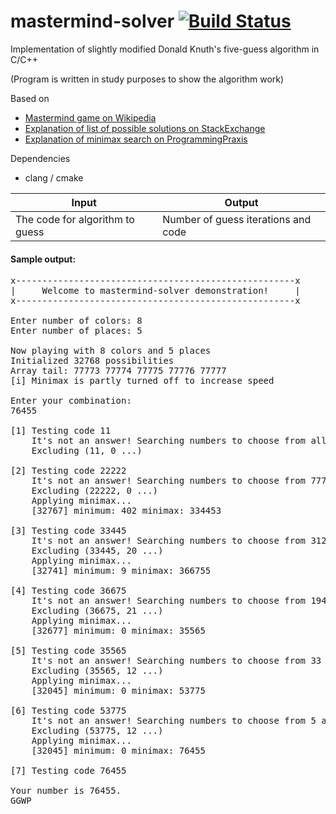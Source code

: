 # mastermind-solver     [![Build Status](https://travis-ci.org/Yelmuf/mastermind-solver.svg?branch=master)](https://travis-ci.org/Yelmuf/mastermind-solver)
Implementation of slightly modified Donald Knuth's five-guess algorithm in C/C++

(Program is written in study purposes to show the algorithm work)  

Based on
* [Mastermind game on Wikipedia](http://en.wikipedia.org/wiki/Mastermind_(board_game)#Five-guess_algorithm)
* [Explanation of list of possible solutions on StackExchange](http://math.stackexchange.com/a/1193037)
* [Explanation of minimax search on ProgrammingPraxis](http://programmingpraxis.com/2009/11/20/master-mind-part-2/)

Dependencies
* clang / cmake

Input | Output  
--- | ---  
The code for algorithm to guess | Number of guess iterations and code  

#### Sample output:
<pre>
x-----------------------------------------------------x
|     Welcome to mastermind-solver demonstration!     |
x-----------------------------------------------------x

Enter number of colors: 8 
Enter number of places: 5

Now playing with 8 colors and 5 places
Initialized 32768 possibilities
Array tail: 77773 77774 77775 77776 77777 
[i] Minimax is partly turned off to increase speed

Enter your combination:
76455

[1] Testing code 11
    It's not an answer! Searching numbers to choose from all active..
    Excluding (11, 0 ...)

[2] Testing code 22222
    It's not an answer! Searching numbers to choose from 7776 active..
    Excluding (22222, 0 ...)
    Applying minimax...
    [32767] minimum: 402 minimax: 334453

[3] Testing code 33445
    It's not an answer! Searching numbers to choose from 3125 active..
    Excluding (33445, 20 ...)
    Applying minimax...
    [32741] minimum: 9 minimax: 366755

[4] Testing code 36675
    It's not an answer! Searching numbers to choose from 194 active..
    Excluding (36675, 21 ...)
    Applying minimax...
    [32677] minimum: 0 minimax: 35565

[5] Testing code 35565
    It's not an answer! Searching numbers to choose from 33 active..
    Excluding (35565, 12 ...)
    Applying minimax...
    [32045] minimum: 0 minimax: 53775

[6] Testing code 53775
    It's not an answer! Searching numbers to choose from 5 active..
    Excluding (53775, 12 ...)
    Applying minimax...
    [32045] minimum: 0 minimax: 76455

[7] Testing code 76455

Your number is 76455.
GGWP

</pre>
